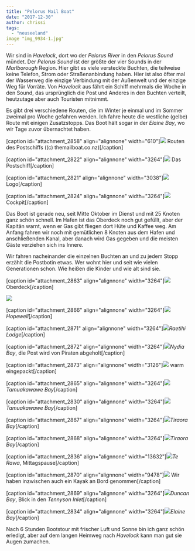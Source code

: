 ```yaml
---
title: "Pelorus Mail Boat"
date: "2017-12-30"
author: chrissi
tags: 
  - "neuseeland"
image "img_9934-1.jpg"
---
```


Wir sind in _Havelock_, dort wo der _Pelorus River_ in den _Pelorus Sound_ mündet. Der _Pelorus Sound_ ist der größte der vier Sounds in der _Marlborough_ Region. Hier gibt es viele versteckte Buchten, die teilweise keine Telefon, Strom oder Straßenanbindung haben. Hier ist also öfter mal der Wasserweg die einzige Verbindung mit der Außenwelt und der einzige Weg für Vorräte. Von _Havelock_ aus fährt ein Schiff mehrmals die Woche in den Sound, das ursprünglich die Post und Anderes in den Buchten verteilt, heutzutage aber auch Touristen mitnimmt.

Es gibt drei verschiedene Routen, die im Winter je einmal und im Sommer zweimal pro Woche gefahren werden. Ich fahre heute die westliche (gelbe) Route mit einigen Zusatzstopps. Das Boot hält sogar in der _Elaine Bay_, wo wir Tage zuvor übernachtet haben.

\[caption id="attachment\_2858" align="alignnone" width="610"\]![](images/img_3797.jpg) Routen des Postschiffs ((c) themailboat.co.nz)\[/caption\]

\[caption id="attachment\_2822" align="alignnone" width="3264"\]![](images/img_9739.jpg) Das Postschiff\[/caption\]

\[caption id="attachment\_2821" align="alignnone" width="3038"\]![](images/img_9738.jpg) Logo\[/caption\]

\[caption id="attachment\_2824" align="alignnone" width="3264"\]![](images/img_9980.jpg) Cockpit\[/caption\]

Das Boot ist gerade neu, seit Mitte Oktober im Dienst und mit 25 Knoten ganz schön schnell. Im Hafen ist das Oberdeck noch gut gefüllt, aber der Kapitän warnt, wenn er Gas gibt fliegen dort Hüte und Kaffee weg. Am Anfang fahren wir noch mit gemütlichen 8 Knoten aus dem Hafen und anschließenden Kanal, aber danach wird Gas gegeben und die meisten Gäste verziehen sich ins Innere.

Wir fahren nacheinander die einzelnen Buchten an und zu jedem Stopp erzählt die Postbotin etwas. Wer wohnt hier und seit wie vielen Generationen schon. Wie heißen die Kinder und wie alt sind sie.

\[caption id="attachment\_2863" align="alignnone" width="3264"\]![](images/img_9780.jpg) Oberdeck\[/caption\]

![](images/img_9941-2.jpg)

\[caption id="attachment\_2866" align="alignnone" width="3264"\]![](images/img_9757-1.jpg)_Hopewell_\[/caption\]

\[caption id="attachment\_2871" align="alignnone" width="3264"\]![](images/img_9978.jpg)_Raetihi Lodge_\[/caption\]

\[caption id="attachment\_2872" align="alignnone" width="3264"\]![](images/img_9804-1.jpg)_Nydia Bay_, die Post wird von Piraten abgeholt\[/caption\]

\[caption id="attachment\_2873" align="alignnone" width="3126"\]![](images/img_9796-1.jpg) warm eingepackt\[/caption\]

\[caption id="attachment\_2865" align="alignnone" width="3264"\]![](images/img_9840-1.jpg)_Tamuakawawe Bay_\[/caption\]

\[caption id="attachment\_2830" align="alignnone" width="3264"\]![](images/img_9843.jpg)_Tamuakawawe Bay_\[/caption\]

\[caption id="attachment\_2867" align="alignnone" width="3264"\]![](images/img_9874-2.jpg)_Tiraora Bay_\[/caption\]

\[caption id="attachment\_2868" align="alignnone" width="3264"\]![](images/img_9861-1.jpg)_Tiraora Bay_\[/caption\]

\[caption id="attachment\_2836" align="alignnone" width="13632"\]![](images/img_9906.jpg)_Te Rawa_, Mittagspause\[/caption\]

\[caption id="attachment\_2870" align="alignnone" width="9478"\]![](images/img_9936-1.jpg) Wir haben inzwischen auch ein Kayak an Bord genommen\[/caption\]

\[caption id="attachment\_2869" align="alignnone" width="3264"\]![](images/img_9934-1.jpg)_Duncan Bay_, Blick in den _Tennyson Inlet_\[/caption\]

\[caption id="attachment\_2834" align="alignnone" width="3264"\]![](images/img_9951.jpg)_Elaine Bay_\[/caption\]

Nach 6 Stunden Bootstour mit frischer Luft und Sonne bin ich ganz schön erledigt, aber auf dem langen Heimweg nach _Havelock_ kann man gut sie Augen zumachen.
